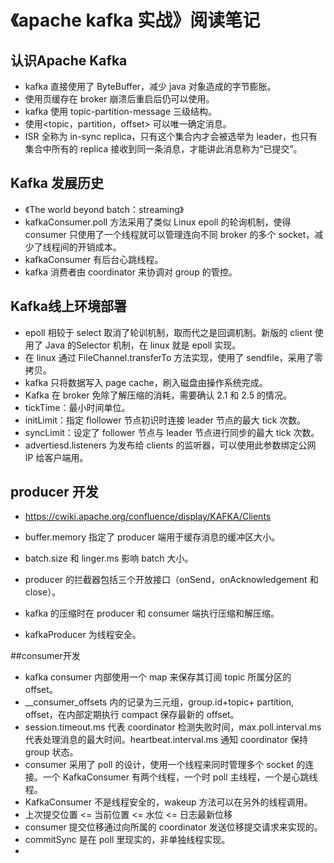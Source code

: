 # 《apache kafka 实战》阅读笔记

## 认识Apache Kafka

* kafka 直接使用了 ByteBuffer，减少 java 对象造成的字节膨胀。
* 使用页缓存在 broker 崩溃后重启后仍可以使用。
* kafka 使用 topic-partition-message 三级结构。
* 使用<topic，partition，offset> 可以唯一确定消息。
* ISR 全称为 in-sync replica，只有这个集合内才会被选举为 leader，也只有集合中所有的 replica 接收到同一条消息，才能讲此消息称为“已提交”。

## Kafka 发展历史

* 《The world beyond batch：streaming》
* kafkaConsumer.poll 方法采用了类似 Linux epoll 的轮询机制，使得 consumer 只使用了一个线程就可以管理连向不同 broker 的多个 socket，减少了线程间的开销成本。
* kafkaConsumer 有后台心跳线程。
* kafka 消费者由 coordinator 来协调对 group 的管控。

## Kafka线上环境部署

* epoll 相较于 select 取消了轮训机制，取而代之是回调机制。新版的 client 使用了 Java 的Selector 机制，在 linux 就是 epoll 实现。
* 在 linux 通过 FileChannel.transferTo 方法实现，使用了 sendfile，采用了零拷贝。
* kafka 只将数据写入 page cache，刷入磁盘由操作系统完成。
* Kafka 在 broker 免除了解压缩的消耗，需要确认 2.1 和 2.5 的情况。
* tickTime：最小时间单位。
* initLimit：指定 flollower 节点初识时连接 leader 节点的最大 tick 次数。
* syncLimit：设定了 follower 节点与 leader 节点进行同步的最大 tick 次数。
* advertiesd.listeners 为发布给 clients 的监听器，可以使用此参数绑定公网 IP 给客户端用。

## producer 开发

* https://cwiki.apache.org/confluence/display/KAFKA/Clients

* buffer.memory 指定了 producer 端用于缓存消息的缓冲区大小。
* batch.size 和 linger.ms 影响 batch 大小。
* producer 的拦截器包括三个开放接口（onSend，onAcknowledgement 和 close）。
* kafka 的压缩时在 producer 和 consumer 端执行压缩和解压缩。
* kafkaProducer 为线程安全。

##consumer开发

* kafka consumer 内部使用一个 map 来保存其订阅 topic 所属分区的 offset。
* __consumer_offsets 内的记录为三元组，group.id+topic+ partition, offset，在内部定期执行 compact 保存最新的 offset。
* session.timeout.ms 代表 coordinator 检测失败时间，max.poll.interval.ms 代表处理消息的最大时间。heartbeat.interval.ms 通知 coordinator 保持 group 状态。
* consumer 采用了 poll 的设计，使用一个线程来同时管理多个 socket 的连接。一个 KafkaConsumer 有两个线程，一个时 poll 主线程，一个是心跳线程。
* KafkaConsumer 不是线程安全的，wakeup 方法可以在另外的线程调用。
* 上次提交位置 <= 当前位置 <= 水位 <= 日志最新位移
* consumer 提交位移通过向所属的 coordinator 发送位移提交请求来实现的。
* commitSync 是在 poll 里现实的，非单独线程实现。
* 





























